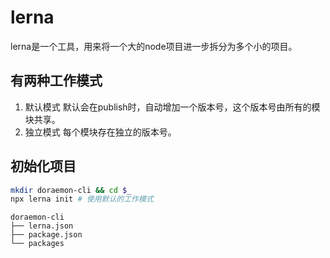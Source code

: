 # lerna
lerna是一个工具，用来将一个大的node项目进一步拆分为多个小的项目。

## 有两种工作模式
1. 默认模式
默认会在publish时，自动增加一个版本号，这个版本号由所有的模块共享。
2. 独立模式
每个模块存在独立的版本号。

## 初始化项目
```zsh
mkdir doraemon-cli && cd $_
npx lerna init # 使用默认的工作模式
```
```[此时目录结构为]
doraemon-cli
├── lerna.json
├── package.json
└── packages
```
